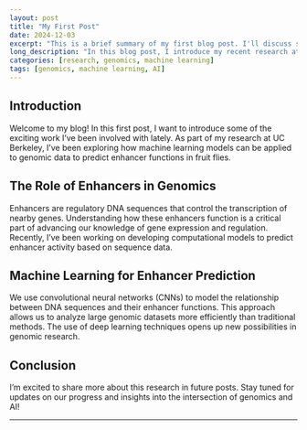 ```yaml
---
layout: post
title: "My First Post"
date: 2024-12-03
excerpt: "This is a brief summary of my first blog post. I'll discuss some of my recent research and discoveries in genomics and machine learning."
long_description: "In this blog post, I introduce my recent research at UC Berkeley, where I am applying machine learning models to genomic data to predict enhancer functions in fruit flies. Enhancers are regulatory DNA sequences that control gene transcription, and understanding their function is crucial for advancing gene expression knowledge. Using convolutional neural networks (CNNs), I’m developing computational models to predict enhancer activity, offering more efficient analysis of large genomic datasets. Stay tuned for future updates on the intersection of genomics and AI."
categories: [research, genomics, machine learning]
tags: [genomics, machine learning, AI]
---
```


## Introduction

Welcome to my blog! In this first post, I want to introduce some of the exciting work I’ve been involved with lately. As part of my research at UC Berkeley, I’ve been exploring how machine learning models can be applied to genomic data to predict enhancer functions in fruit flies.

## The Role of Enhancers in Genomics

Enhancers are regulatory DNA sequences that control the transcription of nearby genes. Understanding how these enhancers function is a critical part of advancing our knowledge of gene expression and regulation. Recently, I’ve been working on developing computational models to predict enhancer activity based on sequence data.

## Machine Learning for Enhancer Prediction

We use convolutional neural networks (CNNs) to model the relationship between DNA sequences and their enhancer functions. This approach allows us to analyze large genomic datasets more efficiently than traditional methods. The use of deep learning techniques opens up new possibilities in genomic research.

## Conclusion

I’m excited to share more about this research in future posts. Stay tuned for updates on our progress and insights into the intersection of genomics and AI!

---
